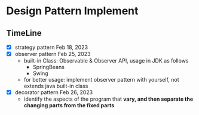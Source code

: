 # Design Pattern Implement

## TimeLine
- [x] strategy pattern Feb 18, 2023
- [x] observer pattern Feb 25, 2023
  - built-in Class: Observable & Observer API, usage in JDK as follows
    - SpringBeans
    - Swing
  - for better usage: implement observer pattern with yourself, not extends java built-in class
- [x] decorator pattern Feb 26, 2023
  - identify the aspects of the program that **vary, and then separate the changing parts from the fixed parts**
